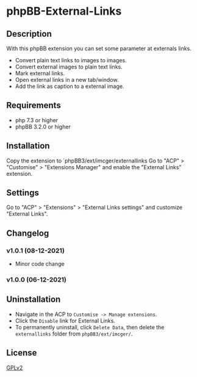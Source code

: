 # phpBB-External-Links

## Description

With this phpBB extension you can set some parameter at externals links.
- Convert plain text links to images to images.
- Convert external images to plain text links.
- Mark external links.
- Open external links in a new tab/window.
- Add the link as caption to a external image.

## Requirements
- php 7.3 or higher
- phpBB 3.2.0 or higher

## Installation

Copy the extension to `phpBB3/ext/imcger/externallinks
Go to "ACP" > "Customise" > "Extensions Manager" and enable the "External Links" extension.

## Settings

Go to "ACP" > "Extensions" > "External Links settings" and customize "External Links".

## Changelog

### v1.0.1 (08-12-2021)

- Minor code change

### v1.0.0 (06-12-2021)

## Uninstallation
- Navigate in the ACP to `Customise -> Manage extensions`.
- Click the `Disable` link for External Links.
- To permanently uninstall, click `Delete Data`, then delete the `externallinks` folder from `phpBB3/ext/imcger/`.

## License
[GPLv2](https://www.gnu.org/licenses/old-licenses/gpl-2.0.en.html)
